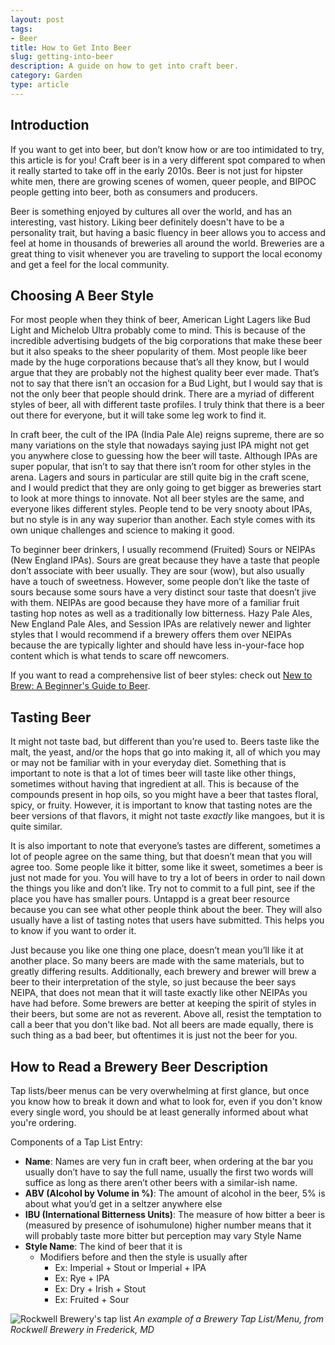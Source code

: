 ```yaml
---
layout: post
tags:
- Beer
title: How to Get Into Beer
slug: getting-into-beer
description: A guide on how to get into craft beer.
category: Garden
type: article
---
```


## Introduction
If you want to get into beer, but don’t know how or are too intimidated to try, this article is for you! Craft beer is in a very different spot compared to when it really started to take off in the early 2010s. Beer is not just for hipster white men, there are growing scenes of women, queer people, and BIPOC people getting into beer, both as consumers and producers.

Beer is something enjoyed by cultures all over the world, and has an interesting, vast history. Liking beer definitely doesn't have to be a personality trait, but having a basic fluency in beer allows you to access and feel at home in thousands of breweries all around the world. Breweries are a great thing to visit whenever you are traveling to support the local economy and get a feel for the local community.

## Choosing A Beer Style
For most people when they think of beer, American Light Lagers like Bud Light and Michelob Ultra probably come to mind. This is because of the incredible advertising budgets of the big corporations that make these beer but it also speaks to the sheer popularity of them. Most people like beer made by the huge corporations because that’s all they know, but I would argue that they are probably not the highest quality beer ever made. That’s not to say that there isn’t an occasion for a Bud Light, but I would say that is not the only beer that people should drink. There are a myriad of different styles of beer, all with different taste profiles. I truly think that there is a beer out there for everyone, but it will take some leg work to find it.

In craft beer, the cult of the IPA (India Pale Ale) reigns supreme, there are so many variations on the style that nowadays saying just IPA might not get you anywhere close to guessing how the beer will taste. Although IPAs are super popular, that isn’t to say that there isn’t room for other styles in the arena. Lagers and sours in particular are still quite big in the craft scene, and I would predict that they are only going to get bigger as breweries start to look at more things to innovate. Not all beer styles are the same, and everyone likes different styles. People tend to be very snooty about IPAs, but no style is in any way superior than another. Each style comes with its own unique challenges and science to making it good.

To beginner beer drinkers, I usually recommend (Fruited) Sours or NEIPAs (New England IPAs). Sours are great because they have a taste that people don’t associate with beer usually. They are sour (wow), but also usually have a touch of sweetness. However, some people don’t like the taste of sours because some sours have a very distinct sour taste that doesn’t jive with them. NEIPAs are good because they have more of a familiar fruit tasting hop notes as well as a traditionally low bitterness. Hazy Pale Ales, New England Pale Ales, and Session IPAs are relatively newer and lighter styles that I would recommend if a brewery offers them over NEIPAs because the are typically lighter and should have less in-your-face hop content which is what tends to scare off newcomers.

If you want to read a comprehensive list of beer styles: check out [New to Brew: A Beginner's Guide to Beer](https://greatist.com/eat/crash-course-beer-for-beginners).

## Tasting Beer
It might not taste bad, but different than you’re used to. Beers taste like the malt, the yeast, and/or the hops that go into making it, all of which you may or may not be familiar with in your everyday diet. Something that is important to note is that a lot of times beer will taste like other things, sometimes without having that ingredient at all. This is because of the compounds present in hop oils, so you might have a beer that tastes floral, spicy, or fruity. However, it is important to know that tasting notes are the beer versions of that flavors, it might not taste _exactly_ like mangoes, but it is quite similar.

It is also important to note that everyone’s tastes are different, sometimes a lot of people agree on the same thing, but that doesn’t mean that you will agree too. Some people like it bitter, some like it sweet, sometimes a beer is just not made for you. You will have to try a lot of beers in order to nail down the things you like and don’t like. Try not to commit to a full pint, see if the place you have has smaller pours. Untappd is a great beer resource because you can see what other people think about the beer. They will also usually have a list of tasting notes that users have submitted. This helps you to know if you want to order it.

Just because you like one thing one place, doesn’t mean you’ll like it at another place. So many beers are made with the same materials, but to greatly differing results. Additionally, each brewery and brewer will brew a beer to their interpretation of the style, so just because the beer says NEIPA, that does not mean that it will taste exactly like other NEIPAs you have had before. Some brewers are better at keeping the spirit of styles in their beers, but some are not as reverent. Above all, resist the temptation to call a beer that you don't like bad. Not all beers are made equally, there is such thing as a bad beer, but oftentimes it is just not the beer for you.

## How to Read a Brewery Beer Description
Tap lists/beer menus can be very overwhelming at first glance, but once you know how to break it down and what to look for, even if you don't know every single word, you should be at least generally informed about what you're ordering. 

Components of a Tap List Entry:
* **Name**: Names are very fun in craft beer, when ordering at the bar you usually don’t have to say the full name, usually the first two words will suffice as long as there aren’t other beers with a similar-ish name.
* **ABV (Alcohol by Volume in %)**: The amount of alcohol in the beer, 5% is about what you’d get in a seltzer anywhere else
* **IBU (International Bitterness Units)**: The measure of how bitter a beer is (measured by presence of isohumulone) higher number means that it will probably taste more bitter but perception may vary
Style Name
* **Style Name**: The kind of beer that it is
    * Modifiers before and then the style is usually after
        * Ex: Imperial + Stout or Imperial + IPA
        * Ex: Rye + IPA
        * Ex: Dry + Irish + Stout
        * Ex: Fruited + Sour

![Rockwell Brewery's tap list](https://s3-media0.fl.yelpcdn.com/bphoto/abTm1QMLDt19TMnbyaNh8Q/o.jpg)
_An example of a Brewery Tap List/Menu, from Rockwell Brewery in Frederick, MD_